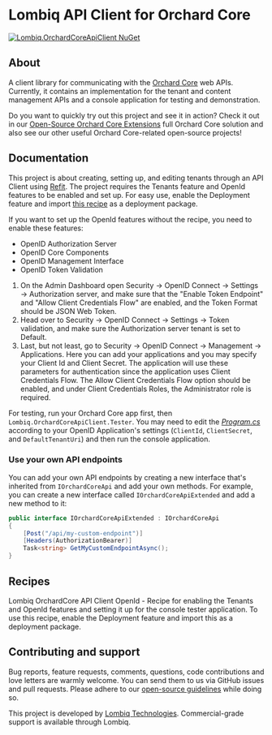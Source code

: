 # Lombiq API Client for Orchard Core

[![Lombiq.OrchardCoreApiClient NuGet](https://img.shields.io/nuget/v/Lombiq.OrchardCoreApiClient?label=Lombiq.OrchardCoreApiClient)](https://www.nuget.org/packages/Lombiq.OrchardCoreApiClient)

## About

A client library for communicating with the [Orchard Core](https://www.orchardcore.net/) web APIs. Currently, it contains an implementation for the tenant and content management APIs and a console application for testing and demonstration.

Do you want to quickly try out this project and see it in action? Check it out in our [Open-Source Orchard Core Extensions](https://github.com/Lombiq/Open-Source-Orchard-Core-Extensions) full Orchard Core solution and also see our other useful Orchard Core-related open-source projects!

## Documentation

This project is about creating, setting up, and editing tenants through an API Client using [Refit](https://github.com/reactiveui/refit). The project requires the Tenants feature and OpenId features to be enabled and set up. For easy use, enable the Deployment feature and import [this recipe](Lombiq.OrchardCoreApiClient.Tester/Recipes/Lombiq.OrchardCoreApiClient.Tester.OpenId.recipe.json) as a deployment package.

If you want to set up the OpenId features without the recipe, you need to enable these features:

- OpenID Authorization Server
- OpenID Core Components
- OpenID Management Interface
- OpenID Token Validation

1. On the Admin Dashboard open Security → OpenID Connect → Settings → Authorization server, and make sure that the "Enable Token Endpoint" and "Allow Client Credentials Flow" are enabled, and the Token Format should be JSON Web Token.
2. Head over to Security → OpenID Connect → Settings → Token validation, and make sure the Authorization server tenant is set to Default.
3. Last, but not least, go to Security → OpenID Connect → Management → Applications. Here you can add your applications and you may specify your Client Id and Client Secret. The application will use these parameters for authentication since the application uses Client Credentials Flow. The Allow Client Credentials Flow option should be enabled, and under Client Credentials Roles, the Administrator role is required.

For testing, run your Orchard Core app first, then `Lombiq.OrchardCoreApiClient.Tester`. You may need to edit the [_Program.cs_](Lombiq.OrchardCoreApiClient.Tester/Program.cs) according to your OpenID Application's settings (`ClientId`, `ClientSecret`, and `DefaultTenantUri`) and then run the console application.

### Use your own API endpoints

You can add your own API endpoints by creating a new interface that's inherited from `IOrchardCoreApi` and add your own methods. For example, you can create a new interface called `IOrchardCoreApiExtended` and add a new method to it:

```csharp
public interface IOrchardCoreApiExtended : IOrchardCoreApi
{
    [Post("/api/my-custom-endpoint")]
    [Headers(AuthorizationBearer)]
    Task<string> GetMyCustomEndpointAsync();
}
```

## Recipes

Lombiq OrchardCore API Client OpenId - Recipe for enabling the Tenants and OpenId features and setting it up for the console tester application. To use this recipe, enable the Deployment feature and import this as a deployment package.

## Contributing and support

Bug reports, feature requests, comments, questions, code contributions and love letters are warmly welcome. You can send them to us via GitHub issues and pull requests. Please adhere to our [open-source guidelines](https://lombiq.com/open-source-guidelines) while doing so.

This project is developed by [Lombiq Technologies](https://lombiq.com/). Commercial-grade support is available through Lombiq.
